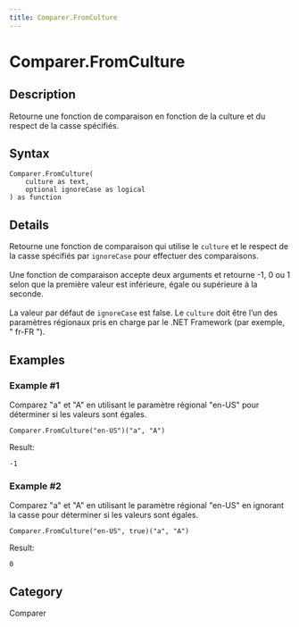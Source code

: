 ```yaml
---
title: Comparer.FromCulture
---
```


# Comparer.FromCulture


## Description

Retourne une fonction de comparaison en fonction de la culture et du respect de la casse spécifiés.


## Syntax

```powerquery
Comparer.FromCulture(
    culture as text,
    optional ignoreCase as logical
) as function
```


## Details

Retourne une fonction de comparaison qui utilise le <code>culture</code> et le respect de la casse spécifiés par <code>ignoreCase</code> pour effectuer des comparaisons.<br />      <br />      Une fonction de comparaison accepte deux arguments et retourne -1, 0 ou 1 selon que la première valeur est inférieure, égale ou supérieure à la seconde.<br />      <br />      La valeur par défaut de <code>ignoreCase</code> est false. Le <code>culture</code> doit être l’un des paramètres régionaux pris en charge par le .NET Framework (par exemple, " fr-FR ").    


## Examples

### Example #1 
Comparez &#34;a&#34; et &#34;A&#34; en utilisant le paramètre régional &#34;en-US&#34; pour déterminer si les valeurs sont égales.
```powerquery
Comparer.FromCulture("en-US")("a", "A")
```

Result: 
```powerquery
-1
```


### Example #2 
Comparez &#34;a&#34; et &#34;A&#34; en utilisant le paramètre régional &#34;en-US&#34; en ignorant la casse pour déterminer si les valeurs sont égales.
```powerquery
Comparer.FromCulture("en-US", true)("a", "A")
```

Result: 
```powerquery
0
```




## Category
Comparer

